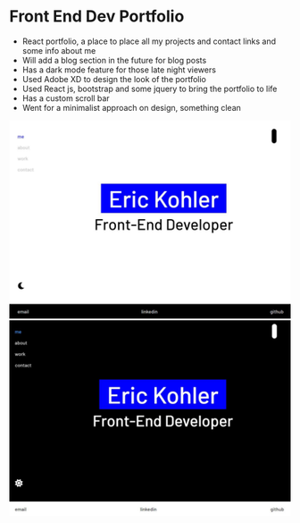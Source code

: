 # Front End Dev Portfolio

- React portfolio, a place to place all my projects and contact links and some info about me
- Will add a blog section in the future for blog posts
- Has a dark mode feature for those late night viewers
- Used Adobe XD to design the look of the portfolio
- Used React js, bootstrap and some jquery to bring the portfolio to life
- Has a custom scroll bar
- Went for a minimalist approach on design, something clean

![Screen Shot](src/assets/images/screenshot.jpg?raw=true "Screen Shot")
![Screen Shot Dark](src/assets/images/screenshot-dark.jpg?raw=true "Screen Shot")
